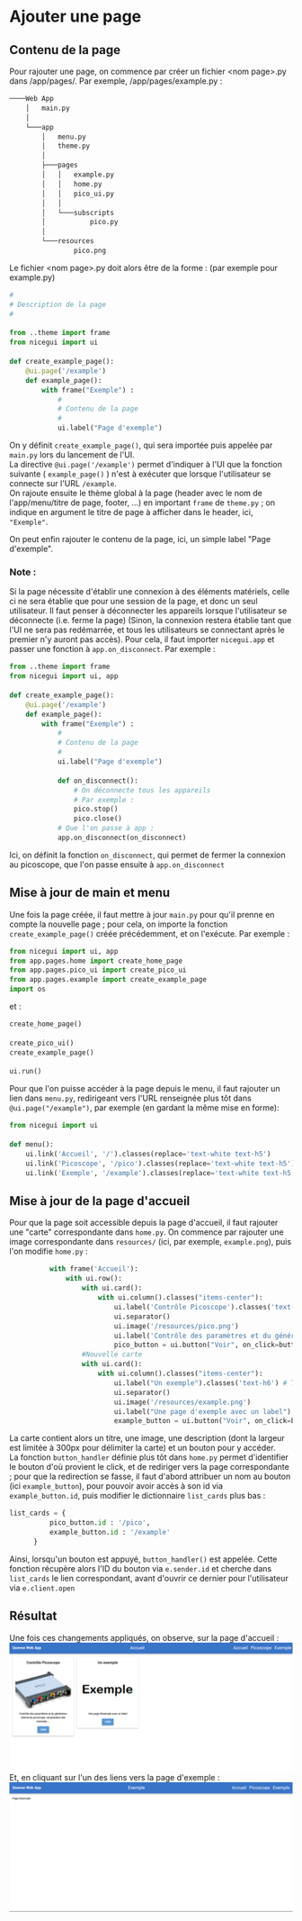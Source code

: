 # Ajouter une page
## Contenu de la page
Pour rajouter une page, on commence par créer un fichier \<nom page\>.py dans /app/pages/. Par exemple, /app/pages/example.py :
```bash
────Web App
    │   main.py
    │
    └───app
        │   menu.py
        │   theme.py
        │
        ├───pages
        │   │   example.py
        │   │   home.py
        │   │   pico_ui.py
        │   │
        │   └───subscripts
        │           pico.py
        │
        └───resources
                pico.png
```
Le fichier \<nom page\>.py doit alors être de la forme : (par exemple pour example.py)
```python
#
# Description de la page
#

from ..theme import frame
from nicegui import ui

def create_example_page():
    @ui.page('/example') 
    def example_page():
        with frame("Exemple") :
            #
            # Contenu de la page
            #
            ui.label("Page d'exemple")
```
On y définit `create_example_page()`, qui sera importée puis appelée par `main.py` lors du lancement de l'UI.  
La directive `@ui.page('/example')` permet d'indiquer à l'UI que la fonction suivante ( `example_page()` ) n'est à exécuter que lorsque l'utilisateur se connecte sur l'URL `/example`.  
On rajoute ensuite le thème global à la page (header avec le nom de l'app/menu/titre de page, footer, ...) en important `frame` de `theme.py` ; on indique en argument le titre de page à afficher dans le header, ici, `"Exemple"`.  
  
On peut enfin rajouter le contenu de la page, ici, un simple label "Page d'exemple".

### Note :
Si la page nécessite d'établir une connexion à des éléments matériels, celle ci ne sera établie que pour une session de la page, et donc un seul utilisateur. Il faut penser à déconnecter les appareils lorsque l'utilisateur se déconnecte (i.e. ferme la page) (Sinon, la connexion restera établie tant que l'UI ne sera pas redémarrée, et tous les utilisateurs se connectant après le premier n'y auront pas accès). Pour cela, il faut importer `nicegui.app` et passer une fonction à `app.on_disconnect`. Par exemple :
```python
from ..theme import frame
from nicegui import ui, app

def create_example_page():
    @ui.page('/example') 
    def example_page():
        with frame("Exemple") :
            #
            # Contenu de la page
            #
            ui.label("Page d'exemple")

            def on_disconnect():
                # On déconnecte tous les appareils
                # Par exemple :
                pico.stop()
                pico.close()
            # Que l'on passe à app :
            app.on_disconnect(on_disconnect)
```
Ici, on définit la fonction `on_disconnect`, qui permet de fermer la connexion au picoscope, que l'on passe ensuite à `app.on_disconnect`

## Mise à jour de main et menu
Une fois la page créée, il faut mettre à jour `main.py` pour qu'il prenne en compte la nouvelle page ; pour cela, on importe la fonction `create_example_page()` créée précédemment, et on l'exécute. Par exemple :
```python
from nicegui import ui, app
from app.pages.home import create_home_page
from app.pages.pico_ui import create_pico_ui
from app.pages.example import create_example_page
import os
```
et :
```python
create_home_page() 

create_pico_ui() 
create_example_page()

ui.run()
```
  
Pour que l'on puisse accéder à la page depuis le menu, il faut rajouter un lien dans `menu.py`, redirigeant vers l'URL renseignée plus tôt dans `@ui.page("/example")`, par exemple (en gardant la même mise en forme):

```python
from nicegui import ui

def menu():
    ui.link('Accueil', '/').classes(replace='text-white text-h5')
    ui.link('Picoscope', '/pico').classes(replace='text-white text-h5')
    ui.link('Exemple', '/example').classes(replace='text-white text-h5')
```
  
## Mise à jour de la page d'accueil
  
  Pour que la page soit accessible depuis la page d'accueil, il faut rajouter une "carte" correspondante dans `home.py`. On commence par rajouter une image correspondante dans `resources/` (ici, par exemple, `example.png`), puis l'on modifie `home.py` :
  ```python
            with frame('Accueil'):
                with ui.row():
                    with ui.card():
                        with ui.column().classes("items-center"): 
                            ui.label('Contrôle Picoscope').classes('text-h6')
                            ui.separator()
                            ui.image('/resources/pico.png') 
                            ui.label('Contrôle des paramètres et du générateur interne du picoscope, visualisation des channels, ...').classes('text-center').style("width:300px")
                            pico_button = ui.button("Voir", on_click=button_handler)
                    #Nouvelle carte
                    with ui.card():
                        with ui.column().classes("items-center"):
                            ui.label("Un exemple").classes('text-h6') # Titre de la carte
                            ui.separator()
                            ui.image('/resources/example.png')
                            ui.label("Une page d'exemple avec un label").classes('text-center').style("width:300px") # Description de la carte
                            example_button = ui.button("Voir", on_click=button_handler)
  ```

  La carte contient alors un titre, une image, une description (dont la largeur est limitée à 300px pour délimiter la carte) et un bouton pour y accéder.  
  La fonction `button_handler` définie plus tôt dans `home.py` permet d'identifier le bouton d'où provient le click, et de rediriger vers la page correspondante ; pour que la redirection se fasse, il faut d'abord attribuer un nom au bouton (ici `example_button`), pour pouvoir avoir accès à son id via `example_button.id`, puis modifier le dictionnaire `list_cards` plus bas :
  ```python
list_cards = {
            pico_button.id : '/pico',
            example_button.id : '/example'
        }
  ```

  Ainsi, lorsqu'un bouton est appuyé, `button_handler()` est appelée. Cette fonction récupère alors l'ID du bouton via `e.sender.id` et cherche dans `list_cards` le lien correspondant, avant d'ouvrir ce dernier pour l'utilisateur via `e.client.open` 

  ## Résultat
  Une fois ces changements appliqués, on observe, sur la page d'accueil :
  ![Exemple ajout de page - page d'accueil](./images/new_page_example_main.png)
  Et, en cliquant sur l'un des liens vers la page d'exemple :
  ![Exemple ajout de page - page d'exemple](./images/new_page_example_page.png)
